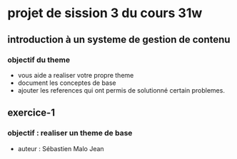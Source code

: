 # projet de sission 3 du cours 31w

## introduction à un systeme de gestion de contenu

### objectif du theme

- vous aide a realiser votre propre theme
- document les conceptes de base
- ajouter les references qui ont permis de solutionné certain problemes.

## exercice-1

### objectif : realiser un theme de base

- auteur : Sébastien Malo Jean
